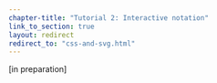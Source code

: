 ```yaml
---
chapter-title: "Tutorial 2: Interactive notation"
link_to_section: true
layout: redirect
redirect_to: "css-and-svg.html"
---
```


[in preparation]
